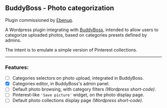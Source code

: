 ## BuddyBoss - Photo categorization

Plugin commissioned by [Ebenup](https://www.ebenup.com/).

A Wordpress plugin integrating with [BuddyBoss](https://www.buddyboss.com/),
intended to allow users to categorize uploaded photos, based on categories
presets defined by admins.

The intent is to emulate a simple version of Pinterest collections.

---


### Features:
- [ ] Categories selectors on photo upload, integrated in BuddyBoss.
- [x] Categories editor, in BuddyBoss's admin panel.
- [ ] Default photo browsing, with category filters *(Wordpress short-code)*.
- [ ] Pinterest-like `'Save picture'` widget, on the photo display page.
- [ ] Default photo collections display page *(Wordpress short-code)*.
